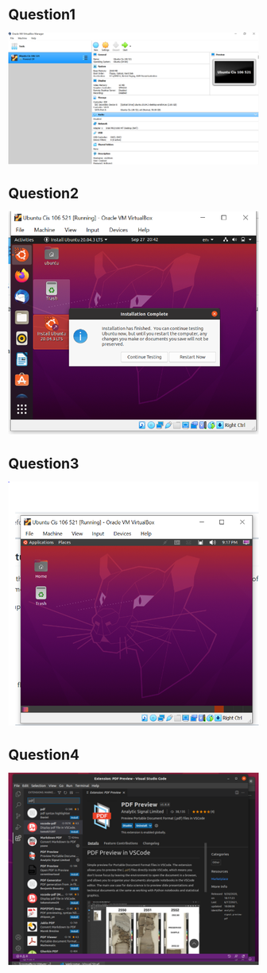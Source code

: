 # Question1
![Q1](virtualbox.png)
# Question2
![Q2](question3.png)
# Question3
![Q3](question4.png)
# Question4
![Q4](question5.png)